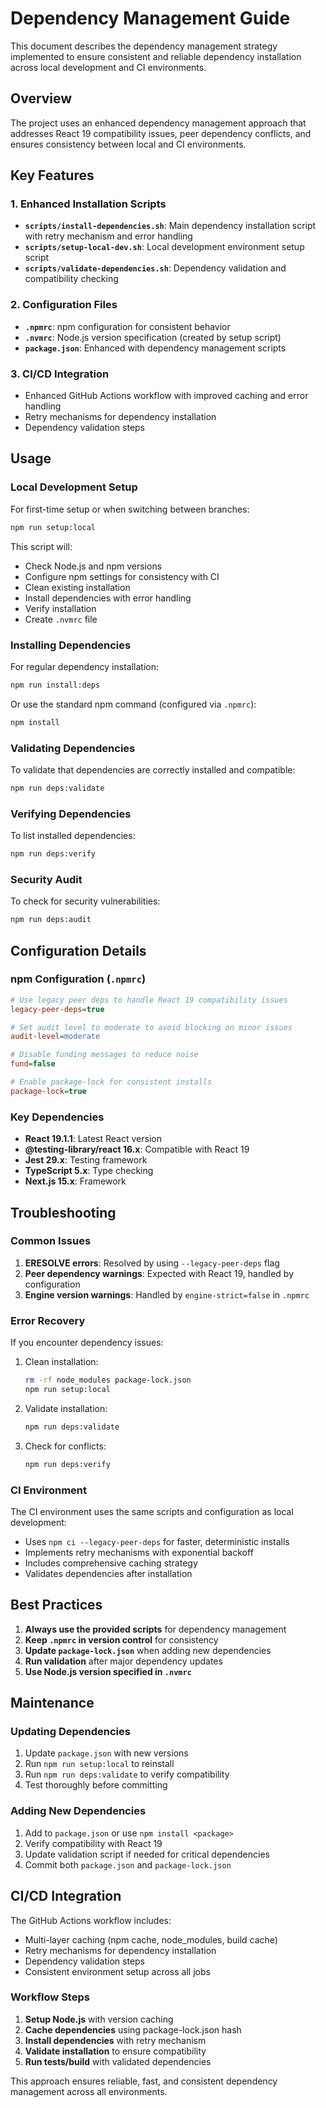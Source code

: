 # Dependency Management Guide

This document describes the dependency management strategy implemented to ensure consistent and reliable dependency installation across local development and CI environments.

## Overview

The project uses an enhanced dependency management approach that addresses React 19 compatibility issues, peer dependency conflicts, and ensures consistency between local and CI environments.

## Key Features

### 1. Enhanced Installation Scripts

- **`scripts/install-dependencies.sh`**: Main dependency installation script with retry mechanism and error handling
- **`scripts/setup-local-dev.sh`**: Local development environment setup script
- **`scripts/validate-dependencies.sh`**: Dependency validation and compatibility checking

### 2. Configuration Files

- **`.npmrc`**: npm configuration for consistent behavior
- **`.nvmrc`**: Node.js version specification (created by setup script)
- **`package.json`**: Enhanced with dependency management scripts

### 3. CI/CD Integration

- Enhanced GitHub Actions workflow with improved caching and error handling
- Retry mechanisms for dependency installation
- Dependency validation steps

## Usage

### Local Development Setup

For first-time setup or when switching between branches:

```bash
npm run setup:local
```

This script will:
- Check Node.js and npm versions
- Configure npm settings for consistency with CI
- Clean existing installation
- Install dependencies with error handling
- Verify installation
- Create `.nvmrc` file

### Installing Dependencies

For regular dependency installation:

```bash
npm run install:deps
```

Or use the standard npm command (configured via `.npmrc`):

```bash
npm install
```

### Validating Dependencies

To validate that dependencies are correctly installed and compatible:

```bash
npm run deps:validate
```

### Verifying Dependencies

To list installed dependencies:

```bash
npm run deps:verify
```

### Security Audit

To check for security vulnerabilities:

```bash
npm run deps:audit
```

## Configuration Details

### npm Configuration (`.npmrc`)

```ini
# Use legacy peer deps to handle React 19 compatibility issues
legacy-peer-deps=true

# Set audit level to moderate to avoid blocking on minor issues
audit-level=moderate

# Disable funding messages to reduce noise
fund=false

# Enable package-lock for consistent installs
package-lock=true
```

### Key Dependencies

- **React 19.1.1**: Latest React version
- **@testing-library/react 16.x**: Compatible with React 19
- **Jest 29.x**: Testing framework
- **TypeScript 5.x**: Type checking
- **Next.js 15.x**: Framework

## Troubleshooting

### Common Issues

1. **ERESOLVE errors**: Resolved by using `--legacy-peer-deps` flag
2. **Peer dependency warnings**: Expected with React 19, handled by configuration
3. **Engine version warnings**: Handled by `engine-strict=false` in `.npmrc`

### Error Recovery

If you encounter dependency issues:

1. Clean installation:
   ```bash
   rm -rf node_modules package-lock.json
   npm run setup:local
   ```

2. Validate installation:
   ```bash
   npm run deps:validate
   ```

3. Check for conflicts:
   ```bash
   npm run deps:verify
   ```

### CI Environment

The CI environment uses the same scripts and configuration as local development:

- Uses `npm ci --legacy-peer-deps` for faster, deterministic installs
- Implements retry mechanisms with exponential backoff
- Includes comprehensive caching strategy
- Validates dependencies after installation

## Best Practices

1. **Always use the provided scripts** for dependency management
2. **Keep `.npmrc` in version control** for consistency
3. **Update `package-lock.json`** when adding new dependencies
4. **Run validation** after major dependency updates
5. **Use Node.js version specified in `.nvmrc`**

## Maintenance

### Updating Dependencies

1. Update `package.json` with new versions
2. Run `npm run setup:local` to reinstall
3. Run `npm run deps:validate` to verify compatibility
4. Test thoroughly before committing

### Adding New Dependencies

1. Add to `package.json` or use `npm install <package>`
2. Verify compatibility with React 19
3. Update validation script if needed for critical dependencies
4. Commit both `package.json` and `package-lock.json`

## CI/CD Integration

The GitHub Actions workflow includes:

- Multi-layer caching (npm cache, node_modules, build cache)
- Retry mechanisms for dependency installation
- Dependency validation steps
- Consistent environment setup across all jobs

### Workflow Steps

1. **Setup Node.js** with version caching
2. **Cache dependencies** using package-lock.json hash
3. **Install dependencies** with retry mechanism
4. **Validate installation** to ensure compatibility
5. **Run tests/build** with validated dependencies

This approach ensures reliable, fast, and consistent dependency management across all environments.